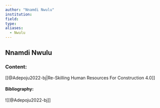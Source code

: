 ```yaml
---
author: "Nnamdi Nwulu"
institution:
field:
type:
aliases:
  - Nwulu
---
```


## Nnamdi Nwulu

### Content:
[[@Adepoju2022-bj|Re-Skilling Human Resources For Construction 4.0]]

#### Bibliography:

![[@Adepoju2022-bj]]